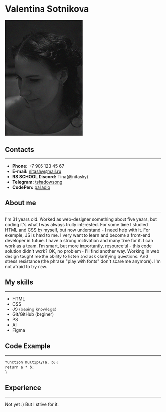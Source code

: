# **Valentina Sotnikova**

![photo](./images/photo.png "Фото")


## Contacts
******
* **Phone:** +7 905 123 45 67
* **E-mail:** [nitashy@mail.ru](nitashy@mail.ru "Mail")
* **RS SCHOOL Discord:** Tina(@nitashy)
* **Telegram:** [tshadowsong](https://t.me/tshadowsong "Telegram")
* **CodePen:** [palladio](https://codepen.io/palladio/ "CodePen")

## About me
*******
I'm 31 years old. Worked as web-designer something about five years, but coding it's what I was always trully interested. For some time I studied HTML and CSS by myself, but now understand - I need help with it. For exemple, JS is hard to me. I very want to learn and become a front-end developer in future. I have a strong motivation and many time for it. I can work as a team. I'm smart, but more importantly, resourceful - this code solution didn't work? OK, no problem - I'll find another way. Working in web design taught me the ability to listen and ask clarifying questions. And stress resistance (the phrase "play with fonts" don't scare me anymore). I'm not afraid to try new.

## My skills
*******
* HTML
* CSS
* JS (basing knowlege)
* Git/GitHub (beginer)
* PS
* AI
* Figma

## Code Example
*******
```
function multiply(a, b){
return a * b;
}
``` 

## Experience
*******
Not yet :) But I strive for it.